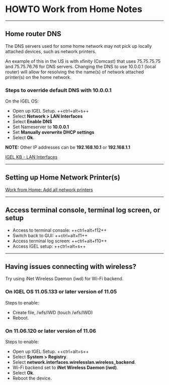 # HOWTO Work from Home Notes

-----

## Home router DNS

The DNS servers used for some home network may not pick up locally attached devices, such as network printers.

An example of this in the US is with xfinity (Comcast) that uses 75.75.75.75 and 75.75.76.76 for DNS servers. Changing the DNS to use 10.0.0.1 (local router) will allow for resolving the the name(s) of network attached printer(s) on the home network.

### Steps to override default DNS with 10.0.0.1

On the IGEL OS:

 - Open up IGEL Setup. ++ctrl+alt+s++
 - Select **Network > LAN Interfaces**
 - Select **Enable DNS**
 - Set Nameserver to **10.0.0.1**
 - Set **Manually overwrite DHCP settings**
 - Select **Ok**.


**NOTE:** Other IP addresses can be **192.168.10.1** or **192.168.1.1**

[IGEL KB - LAN Interfaces](https://kb.igel.com/igelos-11.08/en/lan-interfaces-63804926.html)

-----

## Setting up Home Network Printer(s)

[Work from Home: Add all network printers](https://github.com/IGEL-Community/IGEL-Custom-Partitions/tree/master/CP_Source/Tools_Drivers/WFH-Add-Network-Printers)

-----

## Access terminal console, terminal log screen, or setup

- Access to terminal console: ++ctrl+alt+f12++
- Switch back to GUI: ++ctrl+alt+f1++
- Access terminal log screen: ++ctrl+alt+f10++
- Access IGEL setup: ++ctrl+alt+s++

-----

## Having issues connecting with wireless?

Try using iNet Wireless Daemon (iwd) for Wi-Fi backend.

### On IGEL OS 11.05.133 or later version of 11.05

Steps to enable:

  - Create file, /wfs/IWD (touch /wfs/IWD)
  - Reboot.

### On 11.06.120 or later version of 11.06

Steps to enable:

  - Open up IGEL Setup. ++ctrl+alt+s++
  - Select **System > Registry**.
  - Select **network.interfaces.wirelesslan.wireless_backend**.
  - Wi-Fi backend set to **iNet Wireless Daemon (iwd)**.
  - Select **Ok**.
  - Reboot the device.
